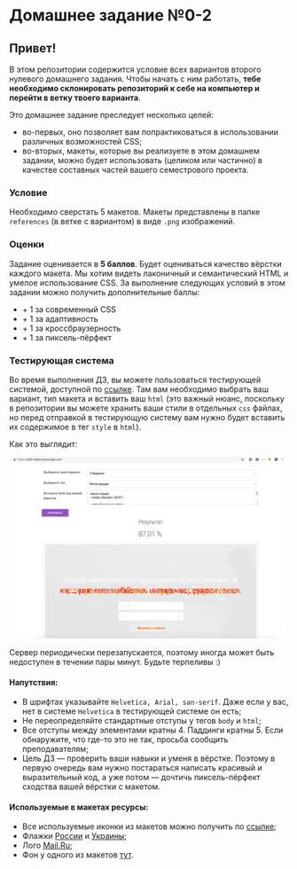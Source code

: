 # Домашнее задание №0-2

## Привет!

В этом репозитории содержится условие всех вариантов второго нулевого домашнего задания. Чтобы начать с ним работать, **тебе необходимо склонировать репозиторий к себе на компьютер и перейти в ветку твоего варианта**.

Это домашнее задание преследует несколько целей:
- во-первых, оно позволяет вам попрактиковаться в использовании различных возможностей CSS;
- во-вторых, макеты, которые вы реализуете в этом домашнем задании, можно будет использовать (целиком или частично) в качестве составных частей вашего семестрового проекта.

### Условие

Необходимо сверстать 5 макетов. Макеты представлены в папке `references` (в ветке с вариантом) в виде `.png` изображений.

### Оценки

Задание оценивается в **5 баллов**. Будет оцениваться качество вёрстки каждого макета. Мы хотим видеть лаконичный и семантический HTML и умелое использование CSS. За выполнение следующих условий в этом задании можно получить дополнительные баллы:
* \+ 1 за современный CSS
* \+ 1 за адаптивность
* \+ 1 за кроссбраузерность
* \+ 1 за пиксель-пёрфект

### Тестирующая система

Во время выполнения ДЗ, вы можете пользоваться тестирующей системой, доступной по [ссылке](https://dz0-maket.herokuapp.com/). Там вам необходимо выбрать ваш вариант, тип макета и вставить ваш `html` (это важный нюанс, поскольку в репозитории вы можете хранить ваши стили в отдельных `css` файлах, но перед отправкой в тестирующую систему вам нужно будет вставить их содержимое в тег `style` в `html`).

Как это выглядит:

<img src="example.png" alt="example" width="500"/>

Сервер периодически перезапускается, поэтому иногда может быть недоступен в течении пары минут. Будьте терпеливы  :)

#### Напутствия:
* В шрифтах указывайте `Helvetica, Arial, san-serif`. Даже если у вас, нет в системе `Helvetica` в тестирующей системе он есть;
* Не переопределяйте стандартные отступы у тегов `body` и `html`;
* Все отступы между элементами кратны 4. Паддинги кратны 5. Если обнаружите, что где-то это не так, просьба сообщить преподавателям;
* Цель ДЗ &mdash; проверить ваши навыки и уменя в вёрстке. Поэтому в первую очередь вам нужно постараться написать красивый и выразительный код, а уже потом &mdash; дочтичь пиксель-пёрфект сходства вашей вёрстки с макетом.

#### Используемые в макетах ресурсы:
* Все используемые иконки из макетов можно получить по [ссылке](https://cloud.mail.ru/public/61Z5/bG8vDmKfo);
* Флажки [России](https://img.imgsmail.ru/mail/ru/images/country_icons/ru.png) и [Украины](https://img.imgsmail.ru/mail/ru/images/country_icons/ua.png);
* Лого [Mail.Ru](https://img.imgsmail.ru/static.promo/logo/logo.svg);
* Фон у одного из макетов [тут](https://www.scdn.co/i/generic/hero-lg.jpg).
